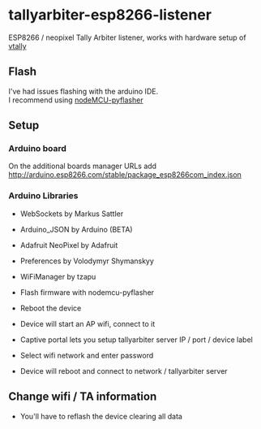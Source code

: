 # tallyarbiter-esp8266-listener
ESP8266 / neopixel Tally Arbiter listener,  works with hardware setup of [vtally](https://wifi-tally.github.io/index.html)

## Flash
I've had issues flashing with the arduino IDE.  
I recommend using [nodeMCU-pyflasher](https://github.com/marcelstoer/nodemcu-pyflasher/releases)

## Setup

### Arduino board
On the additional boards manager URLs add http://arduino.esp8266.com/stable/package_esp8266com_index.json

### Arduino Libraries

- WebSockets by Markus Sattler
- Arduino_JSON by Arduino (BETA)
- Adafruit NeoPixel by Adafruit
- Preferences by Volodymyr Shymanskyy
- WiFiManager by tzapu

- Flash firmware with nodemcu-pyflasher
- Reboot the device
- Device will start an AP wifi, connect to it
- Captive portal lets you setup tallyarbiter server IP / port / device label
- Select wifi network and enter password
- Device will reboot and connect to network / tallyarbiter server

## Change wifi / TA information
- You'll have to reflash the device clearing all data

